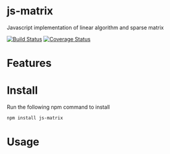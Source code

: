 # js-matrix

Javascript implementation of linear algorithm and sparse matrix

[![Build Status](https://travis-ci.org/chen0040/js-matrix.svg?branch=master)](https://travis-ci.org/chen0040/js-matrix) [![Coverage Status](https://coveralls.io/repos/github/chen0040/js-matrix/badge.svg?branch=master)](https://coveralls.io/github/chen0040/js-matrix?branch=master) 

# Features



# Install

Run the following npm command to install

```bash
npm install js-matrix
```

# Usage



